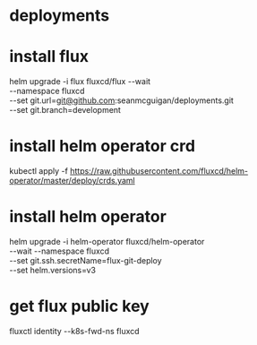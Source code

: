 # deployments

# install flux
helm upgrade -i flux fluxcd/flux --wait \
--namespace fluxcd \
--set git.url=git@github.com:seanmcguigan/deployments.git \
--set git.branch=development

# install helm operator crd
kubectl apply -f https://raw.githubusercontent.com/fluxcd/helm-operator/master/deploy/crds.yaml

# install helm operator
helm upgrade -i helm-operator fluxcd/helm-operator \
--wait --namespace fluxcd \
--set git.ssh.secretName=flux-git-deploy \
--set helm.versions=v3

# get flux public key
fluxctl identity --k8s-fwd-ns fluxcd

